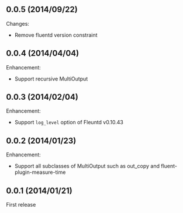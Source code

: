## 0.0.5 (2014/09/22)

Changes:

* Remove fluentd version constraint

## 0.0.4 (2014/04/04)

Enhancement:

* Support recursive MultiOutput

## 0.0.3 (2014/02/04)

Enhancement:

* Support `log_level` option of Fleuntd v0.10.43

## 0.0.2  (2014/01/23)

Enhancement:

* Support all subclasses of MultiOutput such as out_copy and fluent-plugin-measure-time

## 0.0.1  (2014/01/21)

First release

